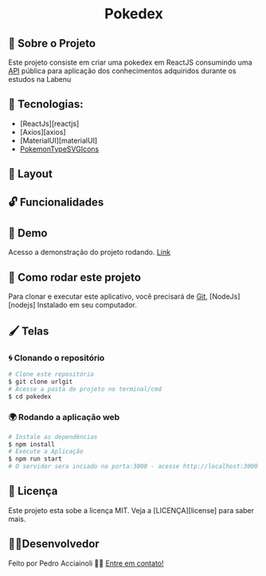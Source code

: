 
<h1 align="center">Pokedex</h1>


## 🚀 Sobre o Projeto

Este projeto consiste em criar uma pokedex em ReactJS consumindo uma [API](pokeapi.co) pública para aplicação dos conhecimentos adquiridos durante os estudos na Labenu

## 🔨 Tecnologias:

- [ReactJs][reactjs]
- [Axios][axios]
- [MaterialUI][materialUI]
- [PokemonTypeSVGIcons](https://github.com/duiker101/pokemon-type-svg-icons)


## 🎨 Layout

## 🔓 Funcionalidades



## 🌟 Demo

Acesso a demonstração do projeto rodando.
[Link](https://.surge.sh/)


## 🚀 Como rodar este projeto

Para clonar e executar este aplicativo, você precisará de [Git](https://git-scm.com), [NodeJs][nodejs] Instalado em seu computador.

## 🖌️ Telas

### 🌀 Clonando o repositório

```bash
# Clone este repositório
$ git clone urlgit
# Acesse a pasta do projeto no terminal/cmd
$ cd pokedex
```

### 🌍 Rodando a aplicação web

```bash
# Instale as dependências
$ npm install
# Execute a Aplicação
$ npm run start
# O servidor sera inciado na porta:3000 - acesse http://localhost:3000
```


## 📝 Licença

Este projeto esta sobe a licença MIT. Veja a [LICENÇA][license] para saber mais.

## 👷‍♂️Desenvolvedor

Feito por Pedro Acciainoli 👋🏽 [Entre em contato!](https://www.linkedin.com/in/pedro-acciainoli-0537b2168/)
    